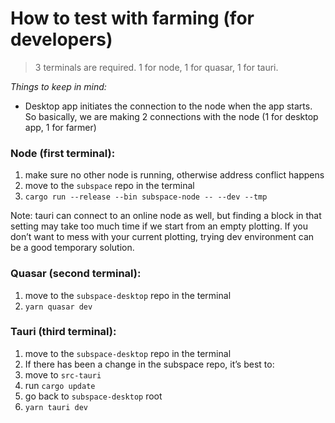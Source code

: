# How to test with farming (for developers)

> 3 terminals are required. 1 for node, 1 for quasar, 1 for tauri.

*Things to keep in mind:*

- Desktop app initiates the connection to the node when the app starts. So basically, we are making 2 connections with the node (1 for desktop app, 1 for farmer)

### Node (first terminal):

1. make sure no other node is running, otherwise address conflict happens
2. move to the `subspace` repo in the terminal
3. `cargo run --release --bin subspace-node -- --dev --tmp`

Note: tauri can connect to an online node as well, but finding a block in that setting may take too much time if we start from an empty plotting.
If you don’t want to mess with your current plotting, trying dev environment can be a good temporary solution.

### Quasar (second terminal):

1. move to the `subspace-desktop` repo in the terminal
2. `yarn quasar dev`

### Tauri (third terminal):

1. move to the `subspace-desktop` repo in the terminal
2. If there has been a change in the subspace repo, it’s best to:
  1. move to `src-tauri`
  2. run `cargo update`
  3. go back to `subspace-desktop` root
3. `yarn tauri dev`
